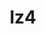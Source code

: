 ---
title: "lz4"
layout: cache
categories: [package, develop]
meta: {"versions": ["1.9.4"], "compilers": ["cce@=15.0.1", "gcc@=10.2.1", "gcc@=10.3.0", "gcc@=11.1.0", "gcc@=11.4.0", "gcc@=12.3.0", "gcc@=7.3.1", "gcc@=7.5.0", "gcc@=9.4.0", "intel@=2021.10.0", "msvc@=19.39.33523", "oneapi@=2024.2.0"], "oss": ["amzn2", "centos7", "rhel8", "sle_hpc15", "ubuntu18.04", "ubuntu20.04", "ubuntu22.04", "windows10.0.20348"], "platforms": ["linux", "windows"], "targets": ["aarch64", "neoverse_n1", "neoverse_v1", "neoverse_v2", "ppc64le", "skylake_avx512", "x86_64", "x86_64_v3", "x86_64_v4", "zen4"], "stacks": ["aws-isc", "aws-isc-aarch64", "aws-pcluster-icelake", "aws-pcluster-neoverse_v1", "aws-pcluster-x86_64_v4", "build_systems", "data-vis-sdk", "developer-tools-manylinux2014", "e4s", "e4s-cray-rhel", "e4s-cray-sles", "e4s-neoverse-v2", "e4s-neoverse_v1", "e4s-oneapi", "e4s-power", "e4s-rocm-external", "radiuss", "root", "tutorial", "windows-vis"], "num_specs": 41, "num_specs_by_stack": {"root": 41, "aws-isc-aarch64": 4, "aws-pcluster-neoverse_v1": 4, "aws-pcluster-icelake": 1, "aws-pcluster-x86_64_v4": 8, "aws-isc": 2, "developer-tools-manylinux2014": 2, "e4s-cray-rhel": 2, "e4s-cray-sles": 2, "radiuss": 2, "build_systems": 2, "e4s-power": 2, "data-vis-sdk": 2, "e4s-neoverse_v1": 2, "e4s-neoverse-v2": 2, "e4s": 2, "e4s-rocm-external": 2, "tutorial": 2, "e4s-oneapi": 2, "windows-vis": 2}}
spec_details: [{"hash": "ypxyyiotlrr4hzw3rcf23ox3xaesi4cl", "compiler": "gcc@=7.3.1", "versions": ["1.9.4"], "os": "amzn2", "platform": "linux", "target": "aarch64", "variants": ["build_system=makefile", "libs=shared,static", "+pic"], "stacks": ["root", "aws-isc-aarch64"], "size": "-", "tarball": "https://binaries.spack.io/develop/build_cache/linux-amzn2-aarch64/gcc-7.3.1/lz4-1.9.4/linux-amzn2-aarch64-gcc-7.3.1-lz4-1.9.4-ypxyyiotlrr4hzw3rcf23ox3xaesi4cl.spack"}, {"hash": "74yd3u7ovtcjlwweumu2fehu74xq6e4q", "compiler": "gcc@=7.3.1", "versions": ["1.9.4"], "os": "amzn2", "platform": "linux", "target": "aarch64", "variants": ["build_system=makefile", "libs=shared,static", "+pic"], "stacks": ["root", "aws-isc-aarch64"], "size": "-", "tarball": "https://binaries.spack.io/develop/build_cache/linux-amzn2-aarch64/gcc-7.3.1/lz4-1.9.4/linux-amzn2-aarch64-gcc-7.3.1-lz4-1.9.4-74yd3u7ovtcjlwweumu2fehu74xq6e4q.spack"}, {"hash": "n7cvvofn75c3a56ter6cx4wpr6ezt32t", "compiler": "gcc@=12.3.0", "versions": ["1.9.4"], "os": "amzn2", "platform": "linux", "target": "neoverse_n1", "variants": ["build_system=makefile", "libs=shared,static", "+pic"], "stacks": ["root", "aws-pcluster-neoverse_v1"], "size": "-", "tarball": "https://binaries.spack.io/develop/build_cache/linux-amzn2-neoverse_n1/gcc-12.3.0/lz4-1.9.4/linux-amzn2-neoverse_n1-gcc-12.3.0-lz4-1.9.4-n7cvvofn75c3a56ter6cx4wpr6ezt32t.spack"}, {"hash": "x4u2gtvywdqr56j5wt5rn45rb7kaz3nm", "compiler": "gcc@=12.3.0", "versions": ["1.9.4"], "os": "amzn2", "platform": "linux", "target": "neoverse_n1", "variants": ["build_system=makefile", "libs=shared,static", "+pic"], "stacks": ["root", "aws-pcluster-neoverse_v1"], "size": "-", "tarball": "https://binaries.spack.io/develop/build_cache/linux-amzn2-neoverse_n1/gcc-12.3.0/lz4-1.9.4/linux-amzn2-neoverse_n1-gcc-12.3.0-lz4-1.9.4-x4u2gtvywdqr56j5wt5rn45rb7kaz3nm.spack"}, {"hash": "hjihb33h43lid5bfkdzjolrs7bgijcgl", "compiler": "gcc@=7.3.1", "versions": ["1.9.4"], "os": "amzn2", "platform": "linux", "target": "neoverse_n1", "variants": ["build_system=makefile", "libs=shared,static", "+pic"], "stacks": ["root", "aws-isc-aarch64"], "size": "-", "tarball": "https://binaries.spack.io/develop/build_cache/linux-amzn2-neoverse_n1/gcc-7.3.1/lz4-1.9.4/linux-amzn2-neoverse_n1-gcc-7.3.1-lz4-1.9.4-hjihb33h43lid5bfkdzjolrs7bgijcgl.spack"}, {"hash": "gikrw6xf4yywk5jr3nuhh7yrladlfhql", "compiler": "gcc@=7.3.1", "versions": ["1.9.4"], "os": "amzn2", "platform": "linux", "target": "neoverse_n1", "variants": ["build_system=makefile", "libs=shared,static", "+pic"], "stacks": ["root", "aws-isc-aarch64"], "size": "-", "tarball": "https://binaries.spack.io/develop/build_cache/linux-amzn2-neoverse_n1/gcc-7.3.1/lz4-1.9.4/linux-amzn2-neoverse_n1-gcc-7.3.1-lz4-1.9.4-gikrw6xf4yywk5jr3nuhh7yrladlfhql.spack"}, {"hash": "du7tgh52kpkxt4ghakqdwurggoq7rlvf", "compiler": "gcc@=12.3.0", "versions": ["1.9.4"], "os": "amzn2", "platform": "linux", "target": "neoverse_v1", "variants": ["build_system=makefile", "libs=shared,static", "+pic"], "stacks": ["root", "aws-pcluster-neoverse_v1"], "size": "-", "tarball": "https://binaries.spack.io/develop/build_cache/linux-amzn2-neoverse_v1/gcc-12.3.0/lz4-1.9.4/linux-amzn2-neoverse_v1-gcc-12.3.0-lz4-1.9.4-du7tgh52kpkxt4ghakqdwurggoq7rlvf.spack"}, {"hash": "2shgrx6ndrirpoipda3d4zuk7jwjk4ek", "compiler": "gcc@=12.3.0", "versions": ["1.9.4"], "os": "amzn2", "platform": "linux", "target": "neoverse_v1", "variants": ["build_system=makefile", "libs=shared,static", "+pic"], "stacks": ["root", "aws-pcluster-neoverse_v1"], "size": "-", "tarball": "https://binaries.spack.io/develop/build_cache/linux-amzn2-neoverse_v1/gcc-12.3.0/lz4-1.9.4/linux-amzn2-neoverse_v1-gcc-12.3.0-lz4-1.9.4-2shgrx6ndrirpoipda3d4zuk7jwjk4ek.spack"}, {"hash": "3bqmzuesh3jngfllrpn254dgjxzmhd54", "compiler": "gcc@=7.3.1", "versions": ["1.9.4"], "os": "amzn2", "platform": "linux", "target": "skylake_avx512", "variants": ["build_system=makefile", "libs=shared,static"], "stacks": ["aws-pcluster-icelake", "root"], "size": "-", "tarball": "https://binaries.spack.io/develop/build_cache/linux-amzn2-skylake_avx512/gcc-7.3.1/lz4-1.9.4/linux-amzn2-skylake_avx512-gcc-7.3.1-lz4-1.9.4-3bqmzuesh3jngfllrpn254dgjxzmhd54.spack"}, {"hash": "nbrcnbnax2hpprp2ipfvjhlnkjmh77p3", "compiler": "gcc@=12.3.0", "versions": ["1.9.4"], "os": "amzn2", "platform": "linux", "target": "x86_64_v3", "variants": ["build_system=makefile", "libs=shared,static", "+pic"], "stacks": ["root", "aws-pcluster-x86_64_v4"], "size": "-", "tarball": "https://binaries.spack.io/develop/build_cache/linux-amzn2-x86_64_v3/gcc-12.3.0/lz4-1.9.4/linux-amzn2-x86_64_v3-gcc-12.3.0-lz4-1.9.4-nbrcnbnax2hpprp2ipfvjhlnkjmh77p3.spack"}, {"hash": "cv4q534z4gu6x6f2eja2erbp5njpfurt", "compiler": "gcc@=12.3.0", "versions": ["1.9.4"], "os": "amzn2", "platform": "linux", "target": "x86_64_v3", "variants": ["build_system=makefile", "libs=shared,static", "+pic"], "stacks": ["root", "aws-pcluster-x86_64_v4"], "size": "-", "tarball": "https://binaries.spack.io/develop/build_cache/linux-amzn2-x86_64_v3/gcc-12.3.0/lz4-1.9.4/linux-amzn2-x86_64_v3-gcc-12.3.0-lz4-1.9.4-cv4q534z4gu6x6f2eja2erbp5njpfurt.spack"}, {"hash": "7z4iwxtgq3uls4ml6tfzylnm6e2ocn3t", "compiler": "gcc@=7.3.1", "versions": ["1.9.4"], "os": "amzn2", "platform": "linux", "target": "x86_64_v3", "variants": ["build_system=makefile", "libs=shared,static", "+pic"], "stacks": ["aws-isc", "root"], "size": "-", "tarball": "https://binaries.spack.io/develop/build_cache/linux-amzn2-x86_64_v3/gcc-7.3.1/lz4-1.9.4/linux-amzn2-x86_64_v3-gcc-7.3.1-lz4-1.9.4-7z4iwxtgq3uls4ml6tfzylnm6e2ocn3t.spack"}, {"hash": "kfqmtrcmlj5zoiaciatuv5ofhyckz6f7", "compiler": "gcc@=7.3.1", "versions": ["1.9.4"], "os": "amzn2", "platform": "linux", "target": "x86_64_v3", "variants": ["build_system=makefile", "libs=shared,static", "+pic"], "stacks": ["aws-isc", "root"], "size": "-", "tarball": "https://binaries.spack.io/develop/build_cache/linux-amzn2-x86_64_v3/gcc-7.3.1/lz4-1.9.4/linux-amzn2-x86_64_v3-gcc-7.3.1-lz4-1.9.4-kfqmtrcmlj5zoiaciatuv5ofhyckz6f7.spack"}, {"hash": "xszz637scul34ivi26brrqxf5a4vm4ke", "compiler": "intel@=2021.10.0", "versions": ["1.9.4"], "os": "amzn2", "platform": "linux", "target": "x86_64_v3", "variants": ["build_system=makefile", "libs=shared,static", "+pic"], "stacks": ["root", "aws-pcluster-x86_64_v4"], "size": "-", "tarball": "https://binaries.spack.io/develop/build_cache/linux-amzn2-x86_64_v3/intel-2021.10.0/lz4-1.9.4/linux-amzn2-x86_64_v3-intel-2021.10.0-lz4-1.9.4-xszz637scul34ivi26brrqxf5a4vm4ke.spack"}, {"hash": "cso7v2taqswpmtqwugdtfzwnvb7lbwwo", "compiler": "intel@=2021.10.0", "versions": ["1.9.4"], "os": "amzn2", "platform": "linux", "target": "x86_64_v3", "variants": ["build_system=makefile", "libs=shared,static", "+pic"], "stacks": ["root", "aws-pcluster-x86_64_v4"], "size": "-", "tarball": "https://binaries.spack.io/develop/build_cache/linux-amzn2-x86_64_v3/intel-2021.10.0/lz4-1.9.4/linux-amzn2-x86_64_v3-intel-2021.10.0-lz4-1.9.4-cso7v2taqswpmtqwugdtfzwnvb7lbwwo.spack"}, {"hash": "ytzqdvwgp37e2w54sjtiszysk5yf7rpq", "compiler": "gcc@=12.3.0", "versions": ["1.9.4"], "os": "amzn2", "platform": "linux", "target": "x86_64_v4", "variants": ["build_system=makefile", "libs=shared,static", "+pic"], "stacks": ["root", "aws-pcluster-x86_64_v4"], "size": "-", "tarball": "https://binaries.spack.io/develop/build_cache/linux-amzn2-x86_64_v4/gcc-12.3.0/lz4-1.9.4/linux-amzn2-x86_64_v4-gcc-12.3.0-lz4-1.9.4-ytzqdvwgp37e2w54sjtiszysk5yf7rpq.spack"}, {"hash": "bo647b42cbamgkozrzggqtrqfqg3isz4", "compiler": "gcc@=12.3.0", "versions": ["1.9.4"], "os": "amzn2", "platform": "linux", "target": "x86_64_v4", "variants": ["build_system=makefile", "libs=shared,static", "+pic"], "stacks": ["root", "aws-pcluster-x86_64_v4"], "size": "-", "tarball": "https://binaries.spack.io/develop/build_cache/linux-amzn2-x86_64_v4/gcc-12.3.0/lz4-1.9.4/linux-amzn2-x86_64_v4-gcc-12.3.0-lz4-1.9.4-bo647b42cbamgkozrzggqtrqfqg3isz4.spack"}, {"hash": "xccwmrcmreyk7h6ppwctxraupddnxfrl", "compiler": "intel@=2021.10.0", "versions": ["1.9.4"], "os": "amzn2", "platform": "linux", "target": "x86_64_v4", "variants": ["build_system=makefile", "libs=shared,static", "+pic"], "stacks": ["root", "aws-pcluster-x86_64_v4"], "size": "-", "tarball": "https://binaries.spack.io/develop/build_cache/linux-amzn2-x86_64_v4/intel-2021.10.0/lz4-1.9.4/linux-amzn2-x86_64_v4-intel-2021.10.0-lz4-1.9.4-xccwmrcmreyk7h6ppwctxraupddnxfrl.spack"}, {"hash": "roocnr2di2p35dxf5hcxa3ylbmtaqbnx", "compiler": "intel@=2021.10.0", "versions": ["1.9.4"], "os": "amzn2", "platform": "linux", "target": "x86_64_v4", "variants": ["build_system=makefile", "libs=shared,static", "+pic"], "stacks": ["root", "aws-pcluster-x86_64_v4"], "size": "-", "tarball": "https://binaries.spack.io/develop/build_cache/linux-amzn2-x86_64_v4/intel-2021.10.0/lz4-1.9.4/linux-amzn2-x86_64_v4-intel-2021.10.0-lz4-1.9.4-roocnr2di2p35dxf5hcxa3ylbmtaqbnx.spack"}, {"hash": "tzsdyfnsm6rlbzblinkz6exjeis6m3uz", "compiler": "gcc@=10.2.1", "versions": ["1.9.4"], "os": "centos7", "platform": "linux", "target": "x86_64_v3", "variants": ["build_system=makefile", "libs=shared,static", "+pic"], "stacks": ["root", "developer-tools-manylinux2014"], "size": "-", "tarball": "https://binaries.spack.io/develop/build_cache/linux-centos7-x86_64_v3/gcc-10.2.1/lz4-1.9.4/linux-centos7-x86_64_v3-gcc-10.2.1-lz4-1.9.4-tzsdyfnsm6rlbzblinkz6exjeis6m3uz.spack"}, {"hash": "xnbh27j3rg5nrd2kf27yd6t3ifa4cajo", "compiler": "gcc@=10.2.1", "versions": ["1.9.4"], "os": "centos7", "platform": "linux", "target": "x86_64_v3", "variants": ["build_system=makefile", "libs=shared,static", "+pic"], "stacks": ["root", "developer-tools-manylinux2014"], "size": "-", "tarball": "https://binaries.spack.io/develop/build_cache/linux-centos7-x86_64_v3/gcc-10.2.1/lz4-1.9.4/linux-centos7-x86_64_v3-gcc-10.2.1-lz4-1.9.4-xnbh27j3rg5nrd2kf27yd6t3ifa4cajo.spack"}, {"hash": "5dvjesjhgsvq4o5npvxiq674faejleti", "compiler": "cce@=15.0.1", "versions": ["1.9.4"], "os": "rhel8", "platform": "linux", "target": "zen4", "variants": ["build_system=makefile", "libs=shared,static", "+pic"], "stacks": ["root", "e4s-cray-rhel"], "size": "-", "tarball": "https://binaries.spack.io/develop/build_cache/linux-rhel8-zen4/cce-15.0.1/lz4-1.9.4/linux-rhel8-zen4-cce-15.0.1-lz4-1.9.4-5dvjesjhgsvq4o5npvxiq674faejleti.spack"}, {"hash": "gqixvikr5xfw3ug6lfqn7qa5czrknbqd", "compiler": "cce@=15.0.1", "versions": ["1.9.4"], "os": "rhel8", "platform": "linux", "target": "zen4", "variants": ["build_system=makefile", "libs=shared,static", "+pic"], "stacks": ["root", "e4s-cray-rhel"], "size": "-", "tarball": "https://binaries.spack.io/develop/build_cache/linux-rhel8-zen4/cce-15.0.1/lz4-1.9.4/linux-rhel8-zen4-cce-15.0.1-lz4-1.9.4-gqixvikr5xfw3ug6lfqn7qa5czrknbqd.spack"}, {"hash": "7xu4hsubczhvgotppyfumqagfhl4d4fr", "compiler": "gcc@=10.3.0", "versions": ["1.9.4"], "os": "sle_hpc15", "platform": "linux", "target": "x86_64_v4", "variants": ["build_system=makefile", "libs=shared,static", "+pic"], "stacks": ["e4s-cray-sles", "root"], "size": "-", "tarball": "https://binaries.spack.io/develop/build_cache/linux-sle_hpc15-x86_64_v4/gcc-10.3.0/lz4-1.9.4/linux-sle_hpc15-x86_64_v4-gcc-10.3.0-lz4-1.9.4-7xu4hsubczhvgotppyfumqagfhl4d4fr.spack"}, {"hash": "stfz345mbdc5g3lb5v3mj24pkfzxgl4u", "compiler": "gcc@=10.3.0", "versions": ["1.9.4"], "os": "sle_hpc15", "platform": "linux", "target": "x86_64_v4", "variants": ["build_system=makefile", "libs=shared,static", "+pic"], "stacks": ["e4s-cray-sles", "root"], "size": "-", "tarball": "https://binaries.spack.io/develop/build_cache/linux-sle_hpc15-x86_64_v4/gcc-10.3.0/lz4-1.9.4/linux-sle_hpc15-x86_64_v4-gcc-10.3.0-lz4-1.9.4-stfz345mbdc5g3lb5v3mj24pkfzxgl4u.spack"}, {"hash": "mdni7id4uguldk5ii3zfksemyzohsvza", "compiler": "gcc@=7.5.0", "versions": ["1.9.4"], "os": "ubuntu18.04", "platform": "linux", "target": "x86_64_v3", "variants": ["build_system=makefile", "libs=shared,static", "+pic"], "stacks": ["radiuss", "build_systems", "root"], "size": "-", "tarball": "https://binaries.spack.io/develop/build_cache/linux-ubuntu18.04-x86_64_v3/gcc-7.5.0/lz4-1.9.4/linux-ubuntu18.04-x86_64_v3-gcc-7.5.0-lz4-1.9.4-mdni7id4uguldk5ii3zfksemyzohsvza.spack"}, {"hash": "tlabd65guiojzggndmhdr6ll5f4gddcg", "compiler": "gcc@=7.5.0", "versions": ["1.9.4"], "os": "ubuntu18.04", "platform": "linux", "target": "x86_64_v3", "variants": ["build_system=makefile", "libs=shared,static", "+pic"], "stacks": ["radiuss", "build_systems", "root"], "size": "-", "tarball": "https://binaries.spack.io/develop/build_cache/linux-ubuntu18.04-x86_64_v3/gcc-7.5.0/lz4-1.9.4/linux-ubuntu18.04-x86_64_v3-gcc-7.5.0-lz4-1.9.4-tlabd65guiojzggndmhdr6ll5f4gddcg.spack"}, {"hash": "2faf3dof4dqngdtro7wzmj3siib266ye", "compiler": "gcc@=9.4.0", "versions": ["1.9.4"], "os": "ubuntu20.04", "platform": "linux", "target": "ppc64le", "variants": ["build_system=makefile", "libs=shared,static", "+pic"], "stacks": ["e4s-power", "root"], "size": "-", "tarball": "https://binaries.spack.io/develop/build_cache/linux-ubuntu20.04-ppc64le/gcc-9.4.0/lz4-1.9.4/linux-ubuntu20.04-ppc64le-gcc-9.4.0-lz4-1.9.4-2faf3dof4dqngdtro7wzmj3siib266ye.spack"}, {"hash": "6or2erc4heg2inu4ncglafkpyikdytjp", "compiler": "gcc@=9.4.0", "versions": ["1.9.4"], "os": "ubuntu20.04", "platform": "linux", "target": "ppc64le", "variants": ["build_system=makefile", "libs=shared,static", "+pic"], "stacks": ["e4s-power", "root"], "size": "-", "tarball": "https://binaries.spack.io/develop/build_cache/linux-ubuntu20.04-ppc64le/gcc-9.4.0/lz4-1.9.4/linux-ubuntu20.04-ppc64le-gcc-9.4.0-lz4-1.9.4-6or2erc4heg2inu4ncglafkpyikdytjp.spack"}, {"hash": "cebidn6hpmigoin6ogcy6ecs4bi37yi3", "compiler": "gcc@=11.1.0", "versions": ["1.9.4"], "os": "ubuntu20.04", "platform": "linux", "target": "x86_64_v3", "variants": ["build_system=makefile", "libs=shared,static", "+pic"], "stacks": ["root", "data-vis-sdk"], "size": "-", "tarball": "https://binaries.spack.io/develop/build_cache/linux-ubuntu20.04-x86_64_v3/gcc-11.1.0/lz4-1.9.4/linux-ubuntu20.04-x86_64_v3-gcc-11.1.0-lz4-1.9.4-cebidn6hpmigoin6ogcy6ecs4bi37yi3.spack"}, {"hash": "hmvxk4exxbmqoqgnbmbvkavuaaxeg7ll", "compiler": "gcc@=11.1.0", "versions": ["1.9.4"], "os": "ubuntu20.04", "platform": "linux", "target": "x86_64_v3", "variants": ["build_system=makefile", "libs=shared,static", "+pic"], "stacks": ["root", "data-vis-sdk"], "size": "-", "tarball": "https://binaries.spack.io/develop/build_cache/linux-ubuntu20.04-x86_64_v3/gcc-11.1.0/lz4-1.9.4/linux-ubuntu20.04-x86_64_v3-gcc-11.1.0-lz4-1.9.4-hmvxk4exxbmqoqgnbmbvkavuaaxeg7ll.spack"}, {"hash": "zrqoryuxusk3aru6e2tl6rycsexkwogn", "compiler": "gcc@=11.4.0", "versions": ["1.9.4"], "os": "ubuntu22.04", "platform": "linux", "target": "neoverse_v1", "variants": ["build_system=makefile", "libs=shared,static", "+pic"], "stacks": ["e4s-neoverse_v1", "root"], "size": "-", "tarball": "https://binaries.spack.io/develop/build_cache/linux-ubuntu22.04-neoverse_v1/gcc-11.4.0/lz4-1.9.4/linux-ubuntu22.04-neoverse_v1-gcc-11.4.0-lz4-1.9.4-zrqoryuxusk3aru6e2tl6rycsexkwogn.spack"}, {"hash": "mbbah5fhbuxekqauyh7o6k4qmdmdrze2", "compiler": "gcc@=11.4.0", "versions": ["1.9.4"], "os": "ubuntu22.04", "platform": "linux", "target": "neoverse_v1", "variants": ["build_system=makefile", "libs=shared,static", "+pic"], "stacks": ["e4s-neoverse_v1", "root"], "size": "-", "tarball": "https://binaries.spack.io/develop/build_cache/linux-ubuntu22.04-neoverse_v1/gcc-11.4.0/lz4-1.9.4/linux-ubuntu22.04-neoverse_v1-gcc-11.4.0-lz4-1.9.4-mbbah5fhbuxekqauyh7o6k4qmdmdrze2.spack"}, {"hash": "xw46et6whzbdbtajiqkkk4abnamt6eng", "compiler": "gcc@=11.4.0", "versions": ["1.9.4"], "os": "ubuntu22.04", "platform": "linux", "target": "neoverse_v2", "variants": ["build_system=makefile", "libs=shared,static", "+pic"], "stacks": ["e4s-neoverse-v2", "root"], "size": "-", "tarball": "https://binaries.spack.io/develop/build_cache/linux-ubuntu22.04-neoverse_v2/gcc-11.4.0/lz4-1.9.4/linux-ubuntu22.04-neoverse_v2-gcc-11.4.0-lz4-1.9.4-xw46et6whzbdbtajiqkkk4abnamt6eng.spack"}, {"hash": "zaaabiuzoagmhvnjn7syqhegqohtt4mt", "compiler": "gcc@=11.4.0", "versions": ["1.9.4"], "os": "ubuntu22.04", "platform": "linux", "target": "neoverse_v2", "variants": ["build_system=makefile", "libs=shared,static", "+pic"], "stacks": ["e4s-neoverse-v2", "root"], "size": "-", "tarball": "https://binaries.spack.io/develop/build_cache/linux-ubuntu22.04-neoverse_v2/gcc-11.4.0/lz4-1.9.4/linux-ubuntu22.04-neoverse_v2-gcc-11.4.0-lz4-1.9.4-zaaabiuzoagmhvnjn7syqhegqohtt4mt.spack"}, {"hash": "pgn4y5ndurlb7szikaq674j4n5fsk6c7", "compiler": "gcc@=11.4.0", "versions": ["1.9.4"], "os": "ubuntu22.04", "platform": "linux", "target": "x86_64_v3", "variants": ["build_system=makefile", "libs=shared,static", "+pic"], "stacks": ["e4s", "e4s-rocm-external", "root", "tutorial"], "size": "-", "tarball": "https://binaries.spack.io/develop/build_cache/linux-ubuntu22.04-x86_64_v3/gcc-11.4.0/lz4-1.9.4/linux-ubuntu22.04-x86_64_v3-gcc-11.4.0-lz4-1.9.4-pgn4y5ndurlb7szikaq674j4n5fsk6c7.spack"}, {"hash": "adac6nrfj6z5777negdwms3l2f6mwxwj", "compiler": "gcc@=11.4.0", "versions": ["1.9.4"], "os": "ubuntu22.04", "platform": "linux", "target": "x86_64_v3", "variants": ["build_system=makefile", "libs=shared,static", "+pic"], "stacks": ["e4s", "e4s-rocm-external", "root", "tutorial"], "size": "-", "tarball": "https://binaries.spack.io/develop/build_cache/linux-ubuntu22.04-x86_64_v3/gcc-11.4.0/lz4-1.9.4/linux-ubuntu22.04-x86_64_v3-gcc-11.4.0-lz4-1.9.4-adac6nrfj6z5777negdwms3l2f6mwxwj.spack"}, {"hash": "znrqzio5bw4bwqhz4k5ao7vyletsvgl5", "compiler": "oneapi@=2024.2.0", "versions": ["1.9.4"], "os": "ubuntu22.04", "platform": "linux", "target": "x86_64_v3", "variants": ["build_system=makefile", "libs=shared,static", "+pic"], "stacks": ["root", "e4s-oneapi"], "size": "-", "tarball": "https://binaries.spack.io/develop/build_cache/linux-ubuntu22.04-x86_64_v3/oneapi-2024.2.0/lz4-1.9.4/linux-ubuntu22.04-x86_64_v3-oneapi-2024.2.0-lz4-1.9.4-znrqzio5bw4bwqhz4k5ao7vyletsvgl5.spack"}, {"hash": "bu2jum4qkqe4gccjdy375sbhezfixfdv", "compiler": "oneapi@=2024.2.0", "versions": ["1.9.4"], "os": "ubuntu22.04", "platform": "linux", "target": "x86_64_v3", "variants": ["build_system=makefile", "libs=shared,static", "+pic"], "stacks": ["root", "e4s-oneapi"], "size": "-", "tarball": "https://binaries.spack.io/develop/build_cache/linux-ubuntu22.04-x86_64_v3/oneapi-2024.2.0/lz4-1.9.4/linux-ubuntu22.04-x86_64_v3-oneapi-2024.2.0-lz4-1.9.4-bu2jum4qkqe4gccjdy375sbhezfixfdv.spack"}, {"hash": "xg5bvxfl4ls3hxll35yfphputicvgoy2", "compiler": "msvc@=19.39.33523", "versions": ["1.9.4"], "os": "windows10.0.20348", "platform": "windows", "target": "x86_64", "variants": ["build_system=cmake", "build_type=Release", "generator=ninja", "~ipo", "libs=shared,static", "+pic"], "stacks": ["windows-vis", "root"], "size": "-", "tarball": "https://binaries.spack.io/develop/build_cache/windows-windows10.0.20348-x86_64/msvc-19.39.33523/lz4-1.9.4/windows-windows10.0.20348-x86_64-msvc-19.39.33523-lz4-1.9.4-xg5bvxfl4ls3hxll35yfphputicvgoy2.spack"}, {"hash": "ritq3gowb5d2htmd4jq74jk3nvlgvxxn", "compiler": "msvc@=19.39.33523", "versions": ["1.9.4"], "os": "windows10.0.20348", "platform": "windows", "target": "x86_64", "variants": ["build_system=cmake", "build_type=Release", "generator=ninja", "~ipo", "libs=shared,static", "+pic"], "stacks": ["windows-vis", "root"], "size": "-", "tarball": "https://binaries.spack.io/develop/build_cache/windows-windows10.0.20348-x86_64/msvc-19.39.33523/lz4-1.9.4/windows-windows10.0.20348-x86_64-msvc-19.39.33523-lz4-1.9.4-ritq3gowb5d2htmd4jq74jk3nvlgvxxn.spack"}]
---